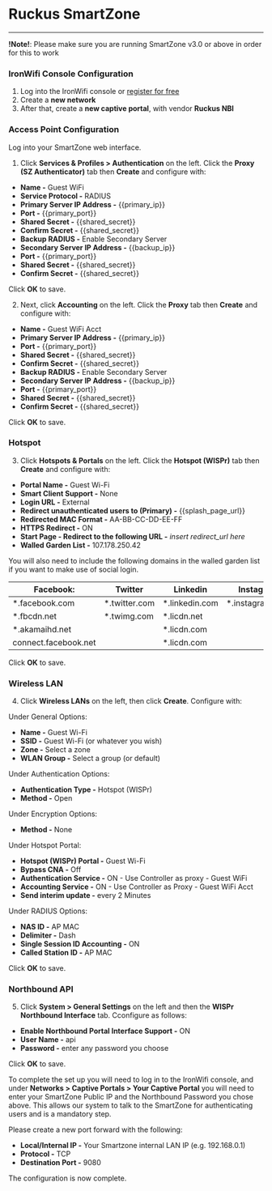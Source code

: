 # **Ruckus SmartZone**

---

**!Note!**: Please make sure you are running SmartZone v3.0 or above in order for this to work

### IronWifi Console Configuration

1. Log into the IronWifi console or [register for free](https://console.ironwifi.com/register)
2. Create a **new network**
3. After that, create a **new captive portal**, with vendor **Ruckus NBI**

### Access Point Configuration

Log into your SmartZone web interface.

1. Click **Services & Profiles > Authentication** on the left. Click the **Proxy (SZ Authenticator)** tab then **Create** and configure with:

- **Name -** Guest WiFi
- **Service Protocol -** RADIUS
- **Primary Server IP Address -** {{primary_ip}}
- **Port -** {{primary_port}}
- **Shared Secret -** {{shared_secret}}
- **Confirm Secret -** {{shared_secret}}
- **Backup RADIUS -** Enable Secondary Server
- **Secondary Server IP Address -** {{backup_ip}}
- **Port -** {{primary_port}}
- **Shared Secret -** {{shared_secret}}
- **Confirm Secret -** {{shared_secret}}

Click **OK** to save.

2. Next, click **Accounting** on the left. Click the **Proxy** tab then **Create** and configure with:

- **Name -** Guest WiFi Acct
- **Primary Server IP Address -** {{primary_ip}}
- **Port -** {{primary_port}}
- **Shared Secret -** {{shared_secret}}
- **Confirm Secret -** {{shared_secret}}
- **Backup RADIUS -** Enable Secondary Server
- **Secondary Server IP Address -** {{backup_ip}} 
- **Port -** {{primary_port}}
- **Shared Secret -** {{shared_secret}}
- **Confirm Secret -** {{shared_secret}}

Click **OK** to save.

### Hotspot

3. Click **Hotspots & Portals** on the left. Click the **Hotspot (WISPr)** tab then **Create** and configure with:

- **Portal Name -**	Guest Wi-Fi
- **Smart Client Support -**	None
- **Login URL -**	External
- **Redirect unauthenticated users to (Primary) -**	{{splash_page_url}}
- **Redirected MAC Format -**	AA-BB-CC-DD-EE-FF
- **HTTPS Redirect -**	ON
- **Start Page - Redirect to the following URL -**	*insert redirect_url here*
- **Walled Garden List -** 107.178.250.42

You will also need to include the following domains in the walled garden list  if you want to make use of social login.

**Facebook:** | Twitter | Linkedin | Instagram |
------------- | ------- | -------- | --------- |
*.facebook.com | *.twitter.com | *.linkedin.com | *.instagram.com
*.fbcdn.net | *.twimg.com | *.licdn.net |
*.akamaihd.net |          | *.licdn.com |
connect.facebook.net |     | *.licdn.com |

Click **OK** to save.

### Wireless LAN

4. Click **Wireless LANs** on the left, then click **Create**. Configure with:

Under General Options:

- **Name -**	Guest Wi-Fi
- **SSID -**	Guest Wi-Fi (or whatever you wish)
- **Zone -**	Select a zone
- **WLAN Group -**	Select a group (or default)

Under Authentication Options:

- **Authentication Type -**	Hotspot (WISPr)
- **Method -**	Open

Under Encryption Options:

- **Method -**	None

Under Hotspot Portal:

- **Hotspot (WISPr) Portal -**	Guest Wi-Fi
- **Bypass CNA -**	Off
- **Authentication Service -**	ON - Use Controller as proxy - Guest WiFi
- **Accounting Service -**	ON - Use Controller as Proxy - Guest WiFi Acct
- **Send interim update -**	every 2 Minutes

Under RADIUS Options:

- **NAS ID -**	AP MAC
- **Delimiter -**	Dash
- **Single Session ID Accounting -**	ON
- **Called Station ID -**	AP MAC

Click **OK** to save.

### Northbound API

5. Click **System > General Settings** on the left and then the **WISPr Northbound Interface** tab. Cconfigure as follows:

- **Enable Northbound Portal Interface Support -**	ON
- **User Name -**	api
- **Password -**	enter any password you choose

Click **OK** to save.

To complete the set up you will need to log in to the IronWifi console, and under **Networks > Captive Portals > Your Captive Portal** you will need to enter your SmartZone Public IP and the Northbound Password you chose above. This allows our system to talk to the SmartZone for authenticating users and is a mandatory step.

Please create a new port forward with the following:

- **Local/Internal IP -**	Your Smartzone internal LAN IP (e.g. 192.168.0.1)
- **Protocol -**	TCP
- **Destination Port -**	9080


The configuration is now complete.










